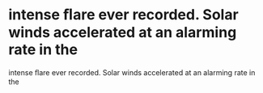 # intense ﬂare ever recorded. Solar winds accelerated at an alarming rate in the

intense ﬂare ever recorded. Solar winds accelerated at an alarming rate in the